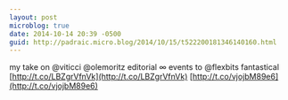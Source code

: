 ```yaml
---
layout: post
microblog: true
date: 2014-10-14 20:39 -0500
guid: http://padraic.micro.blog/2014/10/15/t522200181346140160.html
---
```

my take on @viticci @olemoritz editorial ∞ events to @flexbits fantastical [http://t.co/LBZgrVfnVk](http://t.co/LBZgrVfnVk) [http://t.co/vjojbM89e6](http://t.co/vjojbM89e6)
